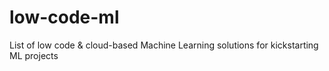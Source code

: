 # low-code-ml
List of low code &amp; cloud-based Machine Learning solutions for kickstarting ML projects
